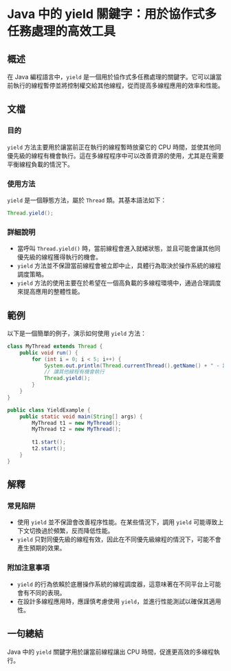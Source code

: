 <!--
Meta Description: # Java 中的 yield 關鍵字：用於協作式多任務處理的高效工具 ## 概述 在 Java 編程語言中，`yield` 是一個用於協作式多任務處理的關鍵字。它可以讓當前執行的線程暫停並將控制權交給其他線程，從而提高多線程應用的效率和性能。 ## 文檔 ### 目的 `yield` 方法主要用於...
Meta Keywords: yield, thread, java, mythread, public
-->

# Java 中的 yield 關鍵字：用於協作式多任務處理的高效工具

## 概述
在 Java 編程語言中，`yield` 是一個用於協作式多任務處理的關鍵字。它可以讓當前執行的線程暫停並將控制權交給其他線程，從而提高多線程應用的效率和性能。

## 文檔
### 目的
`yield` 方法主要用於讓當前正在執行的線程暫時放棄它的 CPU 時間，並使其他同優先級的線程有機會執行。這在多線程程序中可以改善資源的使用，尤其是在需要平衡線程負載的情況下。

### 使用方法
`yield` 是一個靜態方法，屬於 `Thread` 類。其基本語法如下：
```java
Thread.yield();
```

### 詳細說明
- 當呼叫 `Thread.yield()` 時，當前線程會進入就緒狀態，並且可能會讓其他同優先級的線程獲得執行的機會。
- `yield` 方法並不保證當前線程會被立即中止，具體行為取決於操作系統的線程調度策略。
- `yield` 方法的使用主要在於希望在一個高負載的多線程環境中，通過合理調度來提高應用的整體性能。

## 範例
以下是一個簡單的例子，演示如何使用 `yield` 方法：

```java
class MyThread extends Thread {
    public void run() {
        for (int i = 0; i < 5; i++) {
            System.out.println(Thread.currentThread().getName() + " - 計數: " + i);
            // 讓其他線程有機會執行
            Thread.yield();
        }
    }
}

public class YieldExample {
    public static void main(String[] args) {
        MyThread t1 = new MyThread();
        MyThread t2 = new MyThread();
        
        t1.start();
        t2.start();
    }
}
```

## 解釋
### 常見陷阱
- 使用 `yield` 並不保證會改善程序性能。在某些情況下，調用 `yield` 可能導致上下文切換過於頻繁，反而降低性能。
- `yield` 只對同優先級的線程有效，因此在不同優先級線程的情況下，可能不會產生預期的效果。

### 附加注意事項
- `yield` 的行為依賴於底層操作系統的線程調度器，這意味著在不同平台上可能會有不同的表現。
- 在設計多線程應用時，應謹慎考慮使用 `yield`，並進行性能測試以確保其適用性。

## 一句總結
Java 中的 `yield` 關鍵字用於讓當前線程讓出 CPU 時間，促進更高效的多線程執行。